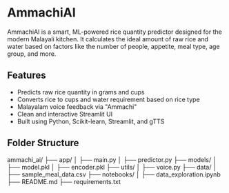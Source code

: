 # AmmachiAI

AmmachiAI is a smart, ML-powered rice quantity predictor designed for the modern Malayali kitchen. It calculates the ideal amount of raw rice and water based on factors like the number of people, appetite, meal type, age group, and more.

## Features

- Predicts raw rice quantity in grams and cups  
- Converts rice to cups and water requirement based on rice type  
- Malayalam voice feedback via "Ammachi"  
- Clean and interactive Streamlit UI  
- Built using Python, Scikit-learn, Streamlit, and gTTS  

## Folder Structure

ammachi_ai/
├── app/
│ ├── main.py
│ ├── predictor.py
├── models/
│ ├── model.pkl
│ ├── encoder.pkl
├── utils/
│ ├── voice.py
├── data/
│ ├── sample_meal_data.csv
├── notebooks/
│ ├── data_exploration.ipynb
├── README.md
├── requirements.txt
